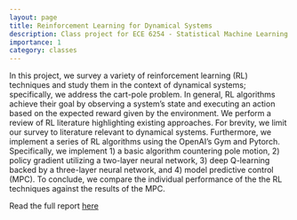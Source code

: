 ```yaml
---
layout: page
title: Reinforcement Learning for Dynamical Systems
description: Class project for ECE 6254 - Statistical Machine Learning
importance: 1
category: classes
---
```


In this project, we survey a variety of reinforcement learning (RL) techniques and study them in the context of dynamical systems; specifically, we address the cart-pole problem. In general, RL algorithms achieve their goal by observing a system’s state and executing an action based on the expected reward given by the environment. We perform a review of RL literature highlighting existing approaches. For brevity, we limit our survey to literature relevant to dynamical systems. Furthermore, we implement a series of RL algorithms using the OpenAI’s Gym and Pytorch. Specifically, we implement 1) a basic algorithm countering pole motion, 2) policy gradient utilizing a two-layer neural network, 3) deep Q-learning backed by a three-layer neural network, and 4) model predictive control (MPC). To conclude, we compare the individual performance of the the RL techniques against the results of the MPC.

Read the full report [here](/assets/pdf/stat_ml_project.pdf)